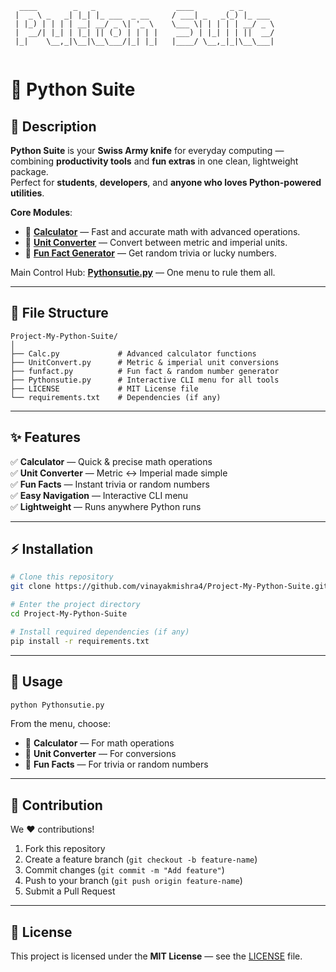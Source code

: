 
```
  ____        _   _                  ____        _ _       
 |  _ \ _   _| |_| |_ ___  _ __     / ___| _   _(_) |_ ___ 
 | |_) | | | | __| __/ _ \| '_ \    \___ \| | | | | __/ _ \
 |  __/| |_| | |_| || (_) | | | |    ___) | |_| | | ||  __/
 |_|    \__,_|\__|\__\___/|_| |_|   |____/ \__,_|_|\__\___|
                                                           
```

# 🐍 **Python Suite**  

## 📝 Description  
**Python Suite** is your **Swiss Army knife** for everyday computing — combining **productivity tools** and **fun extras** in one clean, lightweight package.  
Perfect for **students**, **developers**, and **anyone who loves Python-powered utilities**.  

**Core Modules**:  
- 📐 **[Calculator](https://github.com/vinayakmishra4/Project-My-Python-Suite/blob/main/Calc.py)** — Fast and accurate math with advanced operations.  
- 📏 **[Unit Converter](https://github.com/vinayakmishra4/Project-My-Python-Suite/blob/main/UnitConvert.py)** — Convert between metric and imperial units.  
- 🎲 **[Fun Fact Generator](https://github.com/vinayakmishra4/Project-My-Python-Suite/blob/main/funfact.py)** — Get random trivia or lucky numbers.  

Main Control Hub: **[Pythonsutie.py](https://github.com/vinayakmishra4/Project-My-Python-Suite/blob/main/Pythonsutie.py)** — One menu to rule them all.  

---

## 📂 File Structure  
```
Project-My-Python-Suite/
│
├── Calc.py             # Advanced calculator functions
├── UnitConvert.py      # Metric & imperial unit conversions
├── funfact.py          # Fun fact & random number generator
├── Pythonsutie.py      # Interactive CLI menu for all tools
├── LICENSE             # MIT License file
└── requirements.txt    # Dependencies (if any)
```

---

## ✨ Features  
✅ **Calculator** — Quick & precise math operations  
✅ **Unit Converter** — Metric ↔ Imperial made simple  
✅ **Fun Facts** — Instant trivia or random numbers  
✅ **Easy Navigation** — Interactive CLI menu  
✅ **Lightweight** — Runs anywhere Python runs  

---

## ⚡ Installation  
```bash
# Clone this repository
git clone https://github.com/vinayakmishra4/Project-My-Python-Suite.git

# Enter the project directory
cd Project-My-Python-Suite

# Install required dependencies (if any)
pip install -r requirements.txt
```

---

## 🚀 Usage  
```bash
python Pythonsutie.py
```
From the menu, choose:  
- 🧮 **Calculator** — For math operations  
- 📐 **Unit Converter** — For conversions  
- 🎯 **Fun Facts** — For trivia or random numbers  

---

## 🤝 Contribution  
We ❤️ contributions!  
1. Fork this repository  
2. Create a feature branch (`git checkout -b feature-name`)  
3. Commit changes (`git commit -m "Add feature"`)  
4. Push to your branch (`git push origin feature-name`)  
5. Submit a Pull Request  

---

## 📜 License  
This project is licensed under the **MIT License** — see the [LICENSE](https://github.com/vinayakmishra4/Project-My-Python-Suite/blob/main/LICENSE) file.  
